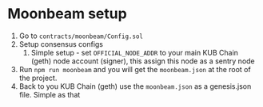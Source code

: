 # Moonbeam setup

1. Go to `contracts/moonbeam/Config.sol`
2. Setup consensus configs
   1. Simple setup - set `OFFICIAL_NODE_ADDR` to your main KUB Chain (geth) node account (signer), this assign this node as a sentry node
3. Run `npm run moonbeam` and you will get the `moonbeam.json` at the root of the project.
4. Back to you KUB Chain (geth) use the `moonbeam.json` as a genesis.json file.
Simple as that